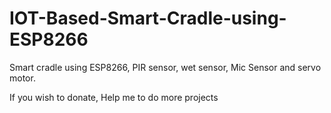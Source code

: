 # IOT-Based-Smart-Cradle-using-ESP8266
Smart cradle using ESP8266, PIR sensor, wet sensor, Mic Sensor and servo motor.

If you wish to donate, Help me to do more projects
